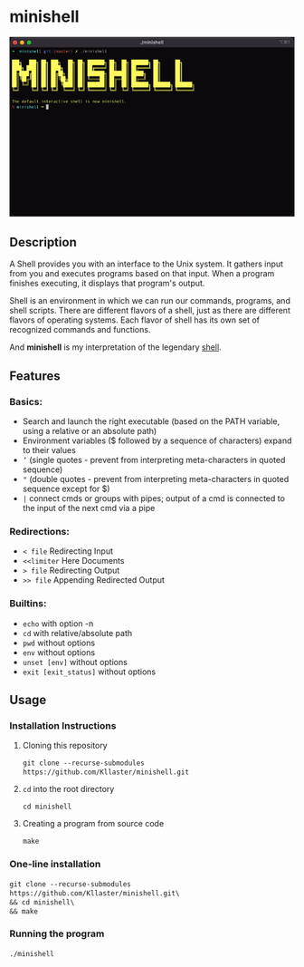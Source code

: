 # minishell

![ALT TEXT](images/demo.gif "Demonstration of the minishell")

## Description

A Shell provides you with an interface to the Unix system. It gathers input from you and executes programs based on that input. When a program finishes executing, it displays that program's output.

Shell is an environment in which we can run our commands, programs, and shell scripts. There are different flavors of a shell, just as there are different flavors of operating systems. Each flavor of shell has its own set of recognized commands and functions.

And **minishell** is my interpretation of the legendary [shell](https://en.wikipedia.org/wiki/Shell_(computing)).

## Features
### Basics:
+ Search and launch the right executable (based on the PATH variable, using a relative or an absolute path)
+ Environment variables ($ followed by a sequence of characters) expand to their values
+ ```’``` (single quotes - prevent from interpreting meta-characters in quoted sequence)
+ ```"``` (double quotes - prevent from interpreting meta-characters in quoted sequence except for $)
+ ```|``` connect cmds or groups with pipes; output of a cmd is connected to the input of the next cmd via a pipe

### Redirections:
+ ```< file``` Redirecting Input
+ ```<<limiter``` Here Documents
+ ```> file``` Redirecting Output
+ ```>> file``` Appending Redirected Output

### Builtins:
- ```echo``` with option -n
- ```cd``` with relative/absolute path
- ```pwd``` without options
- ```env``` without options
- ```unset [env]``` without options
- ```exit [exit_status]``` without options

## Usage
### Installation Instructions
1. Cloning this repository
    ```commandline
    git clone --recurse-submodules https://github.com/Kllaster/minishell.git
    ```

2. `cd` into the root directory
    ```commandline
    cd minishell
    ```

3. Creating a program from source code
    ```commandline
    make
    ```

### One-line installation
```commandline
git clone --recurse-submodules https://github.com/Kllaster/minishell.git\
&& cd minishell\
&& make
```

### Running the program
```commandline
./minishell
```
